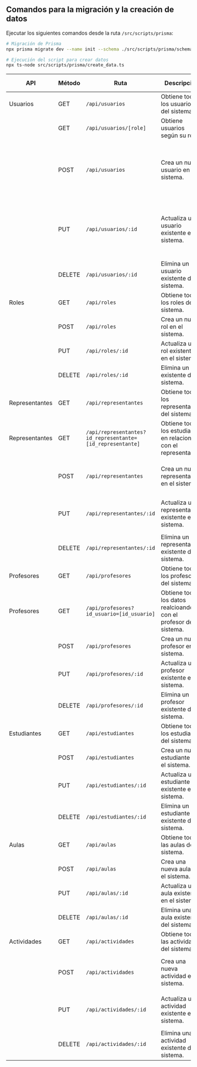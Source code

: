 ## Comandos para la migración y la creación de datos

Ejecutar los siguientes comandos desde la ruta `/src/scripts/prisma`:

```sh
# Migración de Prisma
npx prisma migrate dev --name init --schema ./src/scripts/prisma/schema.prisma

# Ejecución del script para crear datos
npx ts-node src/scripts/prisma/create_data.ts
```

| API            | Método | Ruta                      | Descripción                                       | Campos Requeridos                                                                |
|----------------|--------|---------------------------|---------------------------------------------------|----------------------------------------------------------------------------------|
| Usuarios       | GET    | `/api/usuarios`           | Obtiene todos los usuarios del sistema.           | -                                                                                |
|                | GET    | `/api/usuarios/[role]`    | Obtiene usuarios según su rol.                    | -                                                                                |
|                | POST   | `/api/usuarios`           | Crea un nuevo usuario en el sistema.              | `cedula`, `firstName`, `lastName`, `telefono`, `correo`, `rolId`, `birthdate`, `gender`, `address`, `password` |
|                | PUT    | `/api/usuarios/:id`       | Actualiza un usuario existente en el sistema.     | `cedula`, `firstName`, `lastName`, `telefono`, `correo`, `rolId`, `birthdate`, `gender`, `address`, `password` |
|                | DELETE | `/api/usuarios/:id`       | Elimina un usuario existente del sistema.         | -                                                                                |
| Roles          | GET    | `/api/roles`              | Obtiene todos los roles del sistema.              | -                                                                                |
|                | POST   | `/api/roles`              | Crea un nuevo rol en el sistema.                  | `nombre`, `descripcion`                                                          |
|                | PUT    | `/api/roles/:id`          | Actualiza un rol existente en el sistema.         | `nombre`, `descripcion`                                                          |
|                | DELETE | `/api/roles/:id`          | Elimina un rol existente del sistema.             | -                                                                                |
| Representantes | GET    | `/api/representantes`     | Obtiene todos los representantes del sistema.     | -                                                                                |
| Representantes | GET    | `/api/representantes?id_representante=[id_representante]`| Obtiene todos los estudiantes en relacion con el representante.     |  `representanteId`                                                                   |
|                | POST   | `/api/representantes`     | Crea un nuevo representante en el sistema.        | `usuarioId`, `direccion`, `ocupacion`, `estadoCivil`, `edad`                     |
|                | PUT    | `/api/representantes/:id` | Actualiza un representante existente en el sistema. | `usuarioId`, `direccion`, `ocupacion`, `estadoCivil`, `edad`                   |
|                | DELETE | `/api/representantes/:id` | Elimina un representante existente del sistema.   | -                                                                                |
| Profesores     | GET    | `/api/profesores`         | Obtiene todos los profesores del sistema.         | -                                                                                |
| Profesores     | GET    | `/api/profesores?id_usuario=[id_usuario]`         | Obtiene todos los datos realcioandos con el profesor del sistema.         | -                                                                                |
|                | POST   | `/api/profesores`         | Crea un nuevo profesor en el sistema.             | `usuarioId`, `codigo`, `grado`, `area`                                           |
|                | PUT    | `/api/profesores/:id`     | Actualiza un profesor existente en el sistema.    | `usuarioId`, `codigo`, `grado`, `area`                                           |
|                | DELETE | `/api/profesores/:id`     | Elimina un profesor existente del sistema.        | -                                                                                |
| Estudiantes    | GET    | `/api/estudiantes`        | Obtiene todos los estudiantes del sistema.        | -                                                                                |
|                | POST   | `/api/estudiantes`        | Crea un nuevo estudiante en el sistema.           | `usuarioId`, `representanteId`                                                   |
|                | PUT    | `/api/estudiantes/:id`    | Actualiza un estudiante existente en el sistema.  | `usuarioId`, `representanteId`                                                   |
|                | DELETE | `/api/estudiantes/:id`    | Elimina un estudiante existente del sistema.      | -                                                                                |
| Aulas          | GET    | `/api/aulas`              | Obtiene todas las aulas del sistema.              | -                                                                                |
|                | POST   | `/api/aulas`              | Crea una nueva aula en el sistema.                | `profesorId`, `estudianteId`, `nombre`                                           |
|                | PUT    | `/api/aulas/:id`          | Actualiza una aula existente en el sistema.       | `profesorId`, `estudianteId`, `nombre`                                           |
|                | DELETE | `/api/aulas/:id`          | Elimina una aula existente del sistema.           | -                                                                                |
| Actividades    | GET    | `/api/actividades`        | Obtiene todas las actividades del sistema.        | -                                                                                |
|                | POST   | `/api/actividades`        | Crea una nueva actividad en el sistema.           | `fechaInicio`, `fechaFinal`, `nota`, `comentario`, `entregado`                   |
|                | PUT    | `/api/actividades/:id`    | Actualiza una actividad existente en el sistema.  | `fechaInicio`, `fechaFinal`, `nota`, `comentario`, `entregado`                   |
|                | DELETE | `/api/actividades/:id`    | Elimina una actividad existente del sistema.      | -                                                                                |
